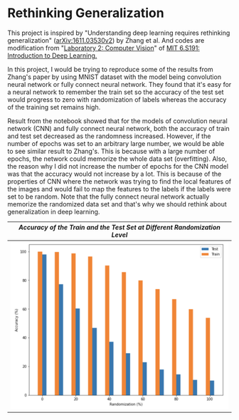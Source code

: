 # Rethinking Generalization
This project is inspired by "Understanding deep learning requires rethinking generalization" ([arXiv:1611.03530v2](https://arxiv.org/abs/1611.03530v2?utm_campaign=Nick%20Halstead&utm_medium=email&utm_source=Revue%20newsletter)) by Zhang et al. And codes are modification from "[Laboratory 2: Computer Vision](https://github.com/aamini/introtodeeplearning/tree/master/lab2)" of [MIT 6.S191: Introduction to Deep Learning.](http://introtodeeplearning.com)

In this project, I would be trying to reproduce some of the results from Zhang's paper by using MNIST dataset with the model being convolution neural network or fully connect neural network. They found that it's easy for a neural network to remember the train set so the accuracy of the test set would progress to zero with randomization of labels whereas the accuracy of the training set remains high.

Result from the notebook showed that for the models of convolution neural network (CNN) and fully connect neural network, both the accuracy of train and test set decreased as the randomness increased. However, if the number of epochs was set to an arbitrary large number, we would be able to see similar result to Zhang's. This is because with a large number of epochs, the network could memorize the whole data set (overfitting). Also, the reason why I did not increase the number of epochs for the CNN model was that the accuracy would not increase by a lot. This is because of the properties of CNN where the network was trying to find the local features of the images and would fail to map the features to the labels if the labels were set to be random. Note that the fully connect neural network actually memorize the randomized data set and that's why we should rethink about generalization in deep learning.

| *Accuracy of the Train and the Test Set at Different Randomization Level* |
|-------------------------|
| <img src="https://github.com/randyshee/TensorFlow-Projects/blob/main/Rethinking-Generalization/Image/2000%20Epochs.png"> |
